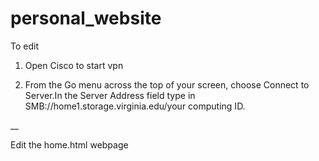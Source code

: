 # personal_website
To edit

1. Open Cisco to start vpn

2. From the Go menu across the top of your screen, choose Connect to Server.In the Server Address field type in SMB://home1.storage.virginia.edu/your computing ID.

__

Edit the home.html webpage

